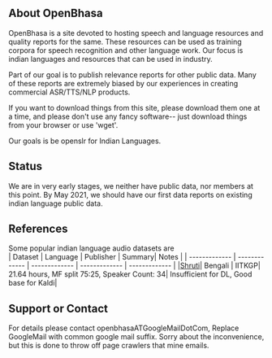 ## About OpenBhasa

OpenBhasa is a site devoted to hosting speech and language resources and quality reports for the same. These resources can be used as training corpora for speech recognition and other language work. 
Our focus is indian languages and resources that can be used in industry.

Part of our goal is to publish relevance reports for other public data. Many of these reports are extremely biased by our experiences in creating commercial ASR/TTS/NLP products.

If you want to download things from this site, please download them one at a time, and please don't use any fancy software-- just download things from your browser or use 'wget'. 

Our goals is be openslr for Indian Languages.


## Status
We are in very early stages, we neither have public data, nor members at this point. By May 2021, we should have our first data reports on existing indian language public data.

## References
Some popular indian language audio datasets are   
| Dataset | Language | Publisher | Summary| Notes |
| ------------- | ------------- | ------------- | ------------- | ------------- |
|[Shruti](http://cse.iitkgp.ac.in/~pabitra/shruti_corpus.html)| Bengali | IITKGP| 21.64 hours, MF split 75:25, Speaker Count: 34| Insufficient for DL, Good base for Kaldi|


## Support or Contact
For details please contact openbhasaATGoogleMailDotCom, Replace GoogleMail with common google mail suffix. Sorry about the inconvenience, but this is done to throw off page crawlers that mine emails.
